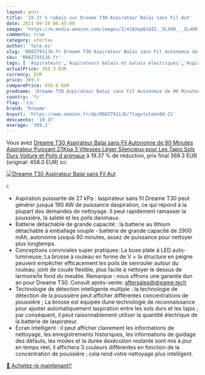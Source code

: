 ```yaml
---
layout: post
title: '19.37 % rabais sur Dreame T30 Aspirateur Balai sans Fil Aut'
date: 2021-09-19 06:45:00
image: 'https://m.media-amazon.com/images/I/4102epQsQIS._SL500_._SL400_.jpg'
comments: true
category: ofertas
author: 'tole.es'
slug: 'B08Z7931J6-fr Dreame T30 Aspirateur Balai sans Fil Autonomie de 90...'
sku: 'B08Z7931J6-fr'
tags: [ 'Aspirateurs','Aspirateurs balais et balais électriques','Aspirateurs, entretien des sols et nettoyeurs de vitres','Cuisine et Maison','dreame', ]
actualPrice: 369.3 EUR
currency: EUR
price: 369.3
comparePrice: 458.0 EUR
prodname: 'Dreame T30 Aspirateur Balai sans Fil Autonomie de 90 Minutes  Aspirateur Puissant 27Kpa  3 Vitesses  Léger  Silencieux pour Les Tapis  Sols Durs  Voiture et Poils d animaux'
country: 'fr'
flag: '🇫🇷'
brand: 'Dreame'
buyurl: 'https://www.amazon.fr/dp/B08Z7931J6/?tag=tolees0d-21'
descuento: '19.37'
average: '369.3'
---
```


Vous avez [Dreame T30 Aspirateur Balai sans Fil Autonomie de 90 Minutes  Aspirateur Puissant 27Kpa  3 Vitesses  Léger  Silencieux pour Les Tapis  Sols Durs  Voiture et Poils d animaux](https://www.amazon.fr/dp/B08Z7931J6/?tag=tolees0d-21)  à  19.37 % de réduction, prix final  369.3 EUR (original: 458.0 EUR) ici:

[![Dreame T30 Aspirateur Balai sans Fil Aut](https://m.media-amazon.com/images/I/4102epQsQIS._SL500_._SL400_.jpg)](https://www.amazon.fr/dp/B08Z7931J6/?tag=tolees0d-21)

ℹ️:

- Aspiration puissante de 27 kPa : laspirateur sans fil Dreame T30 peut générer jusquà 190 AW de puissance daspiration, ce qui répond à la plupart des demandes de nettoyage. Il peut rapidement ramasser la poussière, la saleté et les poils danimaux.
- Batterie détachable de grande capacité : la batterie au lithium détachable à emballage souple - batterie de grande capacité de 2900 mAh, autonomie jusquà 90 minutes, assez de puissance pour nettoyer plus longtemps.
- Conceptions conviviales super pratiques: La buse plate à LED auto-lumineuse; La brosse à rouleau en forme de V + la structure en peigne peuvent empêcher efficacement les poils de senrouler autour du rouleau; joint de coude flexible, plus facile à nettoyer le dessus de larmoire/le fond du meuble. Remarque : nous offrons une garantie dun an pour Dreame T30. Consult après-vente: aftersales@dreame.tech
- Technologie de détection intelligente multiple : la technologie de détection de la poussière peut afficher différentes concentrations de poussière ; La brosse est équipée dune technologie de reconnaissance pour ajuster automatiquement laspiration entre les sols durs et les tapis ; par conséquent, il peut raisonnablement utiliser la quantité électrique de la batterie de laspirateur.
- Écran intelligent : il peut afficher clairement les informations de nettoyage, les enregistrements historiques, les informations de guidage des défauts, les modes et la durée dexécution restante sont mis à jour en temps réel, il affichera 3 couleurs différentes en fonction de la concentration de poussière ; cela rend votre nettoyage plus intelligent.

[🛒 Achetez-le maintenant!!](https://www.amazon.fr/dp/B08Z7931J6/?tag=tolees0d-21)

